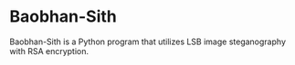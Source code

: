 # Baobhan-Sith
Baobhan-Sith is a Python program that utilizes LSB image steganography with RSA encryption.
